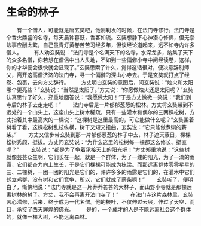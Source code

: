# 生命的林子
　　有一个僧人，可能就是唐玄奘吧，他刚剃发的时候，在法门寺修行。法门寺是个香火鼎盛的名寺，每天晨钟暮鼓，香客如流。玄奘想静下心神潜心修佛，但无奈法事应酬太繁，自己虽青灯黄卷苦苦习经多年，但谈经论道起来，远不如寺内许多僧人。 
　　有人劝玄奘说：“法门寺是个名满天下的名寺，水深龙多，纳集了天下的众多名僧，你若想在僧侣中出人头地，不如到一些偏僻小寺中阅经读卷，这样，你的才华便会很快就会显现了。”玄奘思索了许久，觉得这话很对，便决意辞别师父，离开这高僧济济的法门寺，寻一个偏僻的深山小寺去。于是玄奘就打点了经卷、包裹，去向方丈辞行。 
　　方丈明白玄奘的意图后，问玄奘说：“烛火和太阳哪个更亮些？”玄奘说：“当然是太阳了。”方丈说：“你愿做烛火还是太阳呢？”玄奘认真思忖了好久，郑重地回答说：“我愿做太阳！”于是方丈微微一笑说：“我们到寺后的林子去走走吧！” 
　　法门寺后是一片郁郁葱葱的松林。方丈将玄奘带到不远处的一个山头上，这座山头上树木稀疏，只有一些灌木和偶尔的三两棵松树，方丈指着其中最高大的一棵说：“这棵树是这里最高的，可它能做什么呢？”玄奘围着树看了看，这棵松树乱枝纵横，树干又短又扭曲，玄奘说：“它只能做煮粥的薪柴。” 
　　方丈又信步带玄奘到那一片郁郁葱葱的林子中去，林子遮天蔽日，棵棵松树秀颀、挺拔。方丈问玄奘说：“为什么这里的松树每一棵都这么修长、挺直呢？” 
　　玄奘说：“都是为了争着承接天上的阳光吧！”方丈郑重地说：“这些树就像芸芸众生啊，它们长在一起，就是一个群体，为了一缕的阳光，为了一滴的雨露，它们都奋力向上生长，于是它们棵棵可能成为栋梁。而那远离群体零零星星的三、二棵树，一团一团的阳光是它们的，许许多多的雨露是它们的，在灌木中它们鹤立鸡群，没有树和它们竞争，所以，它们就成了薪柴啊！” 
　　玄奘听了，便明白了，惭愧地说：“法门寺就是这一片莽莽苍苍的大林子，而山野小寺就是那棵远离树林的树了。方丈，我不会再离开法门寺了！” 
　　在法门寺这片森林里，玄奘苦心潜修，后来，终于成为一代名僧。他的枝叶，不仅伸过云层，伸过了天空，而且，承接了西天辉煌的佛光。 
　　是的，一个成才的人是不能远离社会这个群体的，就像一棵大树，不能远离森林。
 